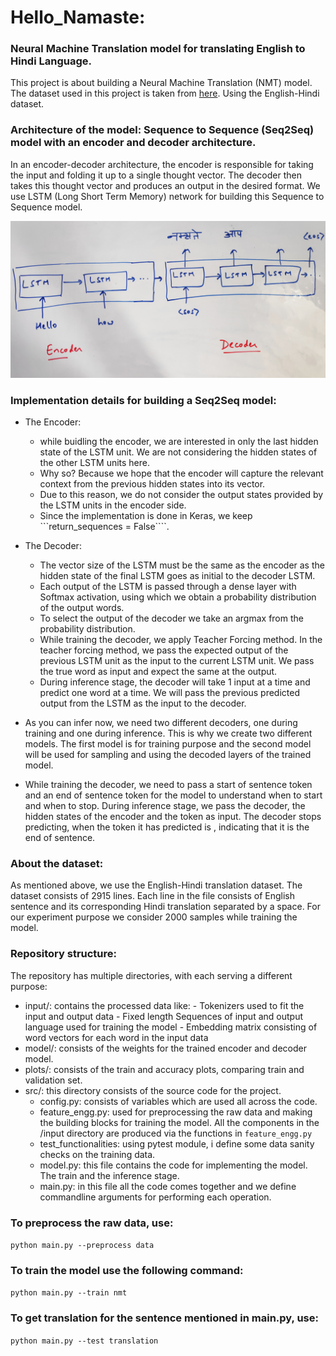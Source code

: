 # Hello_Namaste:
### Neural Machine Translation model for translating English to Hindi Language.

This project is about building a Neural Machine Translation (NMT) model. The dataset used in this project is taken from [here](http://www.manythings.org/anki/).
Using the English-Hindi dataset.

### Architecture of the model: Sequence to Sequence (Seq2Seq) model with an encoder and decoder architecture.
In an encoder-decoder architecture, the encoder is responsible for taking the input and folding it up to a single thought vector. The decoder then takes this thought vector and produces an output in the desired format. We use LSTM (Long Short Term Memory) network for building this Sequence to Sequence model.

![lstm_whiteboard.jpg](https://github.com/debajyoti94/Hello_Namaste/blob/main/for_readme/lstm_whiteboard.jpg)

### Implementation details for building a Seq2Seq model:

* The Encoder: 
  - while buidling the encoder, we are interested in only the last hidden state of the LSTM unit. We are not considering the hidden states of the other LSTM units here.
  - Why so? Because we hope that the encoder will capture the relevant context from the previous hidden states into its vector.
  - Due to this reason, we do not consider the output states provided by the LSTM units in the encoder side.
  - Since the implementation is done in Keras, we keep ```return_sequences = False````.
  
* The Decoder:
  - The vector size of the LSTM must be the same as the encoder as the hidden state of the final LSTM goes as initial to the decoder LSTM.
  - Each output of the LSTM is passed through a dense layer with Softmax activation, using which we obtain a probability distribution of the output words.
  - To select the output of the decoder we take an argmax from the probability distribution.
  - While training the decoder, we apply Teacher Forcing method. In the teacher forcing method, we pass the expected output of the previous LSTM unit as the input to the current LSTM unit. We pass the true word as input and expect the same at the output.
  - During inference stage, the decoder will take 1 input at a time and predict one word at a time. We will pass the previous predicted output from the LSTM as the input to the decoder.

* As you can infer now, we need two different decoders, one during training and one during inference. This is why we create two different models. The first model is for training purpose and the second model will be used for sampling and using the decoded layers of the trained model. 

* While training the decoder, we need to pass a start of sentence <sos> token and an end of sentence token <eos> for the model to understand when to start and when to stop. During inference stage, we pass the decoder, the hidden states of the encoder and the <sos> token as input. The decoder stops predicting, when the token it has predicted is <eos>, indicating that it is the end of sentence.


### About the dataset:

As mentioned above, we use the English-Hindi translation dataset. The dataset consists of 2915 lines. Each line in the file consists of English sentence and its corresponding Hindi translation separated by a <TAB> space. For our experiment purpose we consider 2000 samples while training the model. 
  
### Repository structure:

The repository has multiple directories, with each serving a different purpose:
- input/: contains the processed data like:
        - Tokenizers used to fit the input and output data
        - Fixed length Sequences of input and output language used for training the model
        - Embedding matrix consisting of word vectors for each word in the input data
- model/: consists of the weights for the trained encoder and decoder model.
- plots/: consists of the train and accuracy plots, comparing train and validation set.
- src/: this directory consists of the source code for the project.
    - config.py: consists of variables which are used all across the code.
    - feature_engg.py: used for preprocessing the raw data and making the building blocks for training the model. All the components in the /input directory are produced via the functions in ```feature_engg.py```
    - test_functionalities: using pytest module, i define some data sanity checks on the training data.
    - model.py: this file contains the code for implementing the model. The train and the inference stage.
    - main.py: in this file all the code comes together and we define commandline arguments for performing each operation.
    
### To preprocess the raw data, use:
  ```python main.py --preprocess data```

### To train the model use the following command:
  ```python main.py --train nmt```
  
### To get translation for the sentence mentioned in main.py, use:
  ```python main.py --test translation```
    






